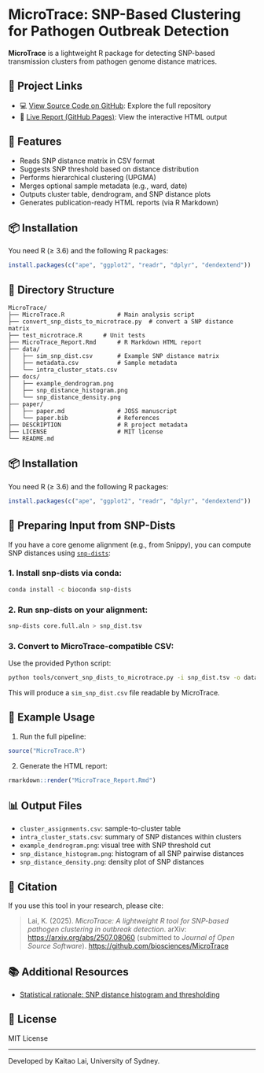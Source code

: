 # MicroTrace: SNP-Based Clustering for Pathogen Outbreak Detection

**MicroTrace** is a lightweight R package for detecting SNP-based transmission clusters from pathogen genome distance matrices.

## 📄 Project Links
- 💻 [View Source Code on GitHub](https://github.com/biosciences/MicroTrace): Explore the full repository
- 🧬 [Live Report (GitHub Pages)](https://biosciences.github.io/MicroTrace/MicroTrace_Report.html): View the interactive HTML output

## 🚀 Features
- Reads SNP distance matrix in CSV format
- Suggests SNP threshold based on distance distribution
- Performs hierarchical clustering (UPGMA)
- Merges optional sample metadata (e.g., ward, date)
- Outputs cluster table, dendrogram, and SNP distance plots
- Generates publication-ready HTML reports (via R Markdown)

## 📦 Installation
You need R (≥ 3.6) and the following R packages:

```r
install.packages(c("ape", "ggplot2", "readr", "dplyr", "dendextend"))
```

## 📂 Directory Structure
```
MicroTrace/
├── MicroTrace.R               # Main analysis script
├── convert_snp_dists_to_microtrace.py  # convert a SNP distance matrix
├── test_microtrace.R      # Unit tests
├── MicroTrace_Report.Rmd      # R Markdown HTML report
├── data/
│   ├── sim_snp_dist.csv       # Example SNP distance matrix
│   ├── metadata.csv           # Sample metadata
│   └── intra_cluster_stats.csv
├── docs/
│   ├── example_dendrogram.png
│   ├── snp_distance_histogram.png
│   └── snp_distance_density.png
├── paper/
│   ├── paper.md               # JOSS manuscript
│   └── paper.bib              # References
├── DESCRIPTION                # R project metadata
├── LICENSE                    # MIT license
└── README.md
```
## 📦 Installation
You need R (≥ 3.6) and the following R packages:

```r
install.packages(c("ape", "ggplot2", "readr", "dplyr", "dendextend"))
```

## 🧬 Preparing Input from SNP-Dists

If you have a core genome alignment (e.g., from Snippy), you can compute SNP distances using [`snp-dists`](https://github.com/tseemann/snp-dists):

### 1. Install snp-dists via conda:
```bash
conda install -c bioconda snp-dists
```

### 2. Run snp-dists on your alignment:
```bash
snp-dists core.full.aln > snp_dist.tsv
```

### 3. Convert to MicroTrace-compatible CSV:
Use the provided Python script:
```bash
python tools/convert_snp_dists_to_microtrace.py -i snp_dist.tsv -o data/sim_snp_dist.csv
```

This will produce a `sim_snp_dist.csv` file readable by MicroTrace.

## 🧪 Example Usage

1. Run the full pipeline:

```r
source("MicroTrace.R")
```

2. Generate the HTML report:

```r
rmarkdown::render("MicroTrace_Report.Rmd")
```

## 📊 Output Files
- `cluster_assignments.csv`: sample-to-cluster table
- `intra_cluster_stats.csv`: summary of SNP distances within clusters
- `example_dendrogram.png`: visual tree with SNP threshold cut
- `snp_distance_histogram.png`: histogram of all SNP pairwise distances
- `snp_distance_density.png`: density plot of SNP distances

## 📝 Citation
If you use this tool in your research, please cite:

> Lai, K. (2025). *MicroTrace: A lightweight R tool for SNP-based pathogen clustering in outbreak detection*. arXiv: https://arxiv.org/abs/2507.08060 (submitted to *Journal of Open Source Software*). https://github.com/biosciences/MicroTrace

## 📚 Additional Resources

- [Statistical rationale: SNP distance histogram and thresholding](docs/snp_distance_analysis.md)

## 📜 License
MIT License

---

Developed by Kaitao Lai, University of Sydney.
